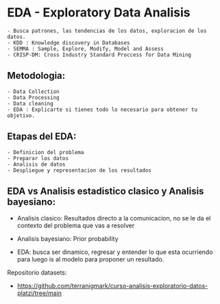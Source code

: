 # EDA - Exploratory Data Analisis
    - Busca patrones, las tendencias de los datos, exploracion de los datos.
    - KDD : Knowledge discovery in Databases
    - SEMMA : Sample, Explore, Modify, Model and Assess
    - CRISP-DM: Cross Industry Standard Proccess for Data Mining

## Metodologia:
    - Data Collection
    - Data Processing
    - Data cleaning
    - EDA : Explicarte si tienes todo lo necesario para obtener tu objetivo.

## Etapas del EDA:
    - Definicion del problema
    - Preparar los datos
    - Analisis de datos
    - Despliegue y representacion de los resultados


## EDA vs Analisis estadistico clasico y Analisis bayesiano:
- Analisis clasico:   Resultados directo a la comunicacion, no se le da
    el contexto del problema que vas a resolver

- Analisis bayesiano: Prior probability
 
- EDA: busca ser dinamico, regresar y entender lo que esta ocurriendo para
    luego is al modelo para proponer un resultado.


Repositorio datasets:

- https://github.com/terranigmark/curso-analisis-exploratorio-datos-platzi/tree/main